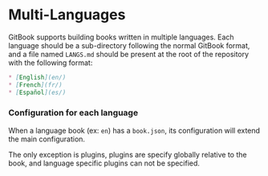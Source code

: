 # Multi-Languages

GitBook supports building books written in multiple languages. Each language should be a sub-directory following the normal GitBook format, and a file named `LANGS.md` should be present at the root of the repository with the following format:

```markdown
* [English](en/)
* [French](fr/)
* [Español](es/)
```

### Configuration for each language

When a language book (ex: `en`) has a `book.json`, its configuration will extend the main configuration.

The only exception is plugins, plugins are specify globally relative to the book, and language specific plugins can not be specified.
